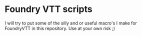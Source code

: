 # Foundry VTT scripts

I will try to put some of the silly and or useful macro's I make for FoundryVTT in this repository.
Use at your own risk ;)